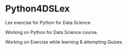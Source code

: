 # Python4DSLex
Lex exercise for Python for Data Science

Working on Python for Data Science course.

Working on Exercise while learning & attempting Quizes.
